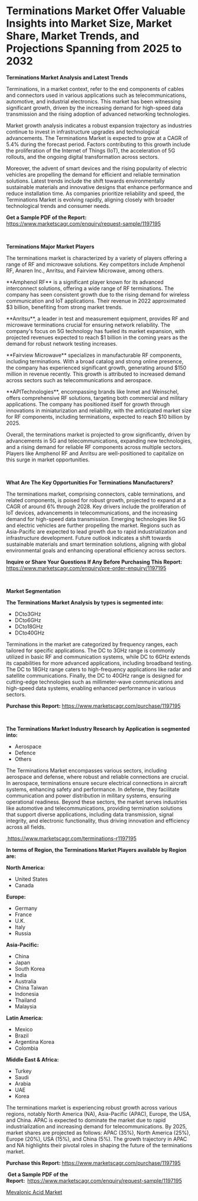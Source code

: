 <p><h1>Terminations Market Offer Valuable Insights into Market Size, Market Share, Market Trends, and Projections Spanning from 2025 to 2032</h1></p><p><strong>Terminations Market Analysis and Latest Trends</strong></p>
<p><p>Terminations, in a market context, refer to the end components of cables and connectors used in various applications such as telecommunications, automotive, and industrial electronics. This market has been witnessing significant growth, driven by the increasing demand for high-speed data transmission and the rising adoption of advanced networking technologies.</p><p>Market growth analysis indicates a robust expansion trajectory as industries continue to invest in infrastructure upgrades and technological advancements. The Terminations Market is expected to grow at a CAGR of 5.4% during the forecast period. Factors contributing to this growth include the proliferation of the Internet of Things (IoT), the acceleration of 5G rollouts, and the ongoing digital transformation across sectors. </p><p>Moreover, the advent of smart devices and the rising popularity of electric vehicles are propelling the demand for efficient and reliable termination solutions. Latest trends include the shift towards environmentally sustainable materials and innovative designs that enhance performance and reduce installation time. As companies prioritize reliability and speed, the Terminations Market is evolving rapidly, aligning closely with broader technological trends and consumer needs.</p></p>
<p><strong>Get a Sample PDF of the Report:&nbsp;</strong> <a href="https://www.marketscagr.com/enquiry/request-sample/1197195?utm_campaign=3001&utm_medium=2&utm_source=Github&utm_content=ia&utm_term=31032025&utm_id=terminations">https://www.marketscagr.com/enquiry/request-sample/1197195</a></p>
<p>&nbsp;</p>
<p><strong>Terminations Major Market Players</strong></p>
<p><p>The terminations market is characterized by a variety of players offering a range of RF and microwave solutions. Key competitors include Amphenol RF, Anaren Inc., Anritsu, and Fairview Microwave, among others.</p><p>**Amphenol RF** is a significant player known for its advanced interconnect solutions, offering a wide range of RF terminations. The company has seen consistent growth due to the rising demand for wireless communication and IoT applications. Their revenue in 2022 approximated $3 billion, benefiting from strong market trends.</p><p>**Anritsu**, a leader in test and measurement equipment, provides RF and microwave terminations crucial for ensuring network reliability. The company's focus on 5G technology has fueled its market expansion, with projected revenues expected to reach $1 billion in the coming years as the demand for robust network testing increases.</p><p>**Fairview Microwave** specializes in manufacturable RF components, including terminations. With a broad catalog and strong online presence, the company has experienced significant growth, generating around $150 million in revenue recently. This growth is attributed to increased demand across sectors such as telecommunications and aerospace.</p><p>**APITechnologies**, encompassing brands like Inmet and Weinschel, offers comprehensive RF solutions, targeting both commercial and military applications. The company has positioned itself for growth through innovations in miniaturization and reliability, with the anticipated market size for RF components, including terminations, expected to reach $10 billion by 2025.</p><p>Overall, the terminations market is projected to grow significantly, driven by advancements in 5G and telecommunications, expanding new technologies, and a rising demand for reliable RF components across multiple sectors. Players like Amphenol RF and Anritsu are well-positioned to capitalize on this surge in market opportunities.</p></p>
<p>&nbsp;</p>
<p><strong>What Are The Key Opportunities For Terminations Manufacturers?</strong></p>
<p><p>The terminations market, comprising connectors, cable terminations, and related components, is poised for robust growth, projected to expand at a CAGR of around 6% through 2028. Key drivers include the proliferation of IoT devices, advancements in telecommunications, and the increasing demand for high-speed data transmission. Emerging technologies like 5G and electric vehicles are further propelling the market. Regions such as Asia-Pacific are expected to lead growth due to rapid industrialization and infrastructure development. Future outlook indicates a shift towards sustainable materials and smart termination solutions, aligning with global environmental goals and enhancing operational efficiency across sectors.</p></p>
<p><strong>Inquire or Share Your Questions If Any Before Purchasing This Report:</strong> <a href="https://www.marketscagr.com/enquiry/pre-order-enquiry/1197195?utm_campaign=3001&utm_medium=2&utm_source=Github&utm_content=ia&utm_term=31032025&utm_id=terminations">https://www.marketscagr.com/enquiry/pre-order-enquiry/1197195</a></p>
<p>&nbsp;</p>
<p><strong>Market Segmentation</strong></p>
<p><strong>The Terminations Market Analysis by types is segmented into:</strong></p>
<p><ul><li>DCto3GHz</li><li>DCto6GHz</li><li>DCto18GHz</li><li>DCto40GHz</li></ul></p>
<p><p>Terminations in the market are categorized by frequency ranges, each tailored for specific applications. The DC to 3GHz range is commonly utilized in basic RF and communication systems, while DC to 6GHz extends its capabilities for more advanced applications, including broadband testing. The DC to 18GHz range caters to high-frequency applications like radar and satellite communications. Finally, the DC to 40GHz range is designed for cutting-edge technologies such as millimeter-wave communications and high-speed data systems, enabling enhanced performance in various sectors.</p></p>
<p><strong>Purchase this Report:&nbsp;</strong><a href="https://www.marketscagr.com/purchase/1197195?utm_campaign=3001&utm_medium=2&utm_source=Github&utm_content=ia&utm_term=31032025&utm_id=terminations">https://www.marketscagr.com/purchase/1197195</a></p>
<p>&nbsp;</p>
<p><strong>The Terminations Market Industry Research by Application is segmented into:</strong></p>
<p><ul><li>Aerospace</li><li>Defence</li><li>Others</li></ul></p>
<p><p>The Terminations Market encompasses various sectors, including aerospace and defense, where robust and reliable connections are crucial. In aerospace, terminations ensure secure electrical connections in aircraft systems, enhancing safety and performance. In defense, they facilitate communication and power distribution in military systems, ensuring operational readiness. Beyond these sectors, the market serves industries like automotive and telecommunications, providing termination solutions that support diverse applications, including data transmission, signal integrity, and electronic functionality, thus driving innovation and efficiency across all fields.</p></p>
<p><a href="https://www.marketscagr.com/terminations-r1197195?utm_campaign=3001&utm_medium=2&utm_source=Github&utm_content=ia&utm_term=31032025&utm_id=terminations">&nbsp;https://www.marketscagr.com/terminations-r1197195</a></p>
<p><strong>In terms of Region, the Terminations Market Players available by Region are:</strong></p>
<p>
    <p> <strong> North America: </strong>
        <ul>
            <li>United States</li>
            <li>Canada</li>
        </ul>
        </p> 
    <p> <strong> Europe: </strong>
        <ul>
            <li>Germany</li>
            <li>France</li>
            <li>U.K.</li>
            <li>Italy</li>
            <li>Russia</li>
        </ul>
        </p> 
    <p> <strong> Asia-Pacific: </strong>
        <ul>
            <li>China</li>
            <li>Japan</li>
            <li>South Korea</li>
            <li>India</li>
            <li>Australia</li>
            <li>China Taiwan</li>
            <li>Indonesia</li>
            <li>Thailand</li>
            <li>Malaysia</li>
        </ul>
        </p> 
    <p> <strong> Latin America: </strong>
        <ul>
            <li>Mexico</li>
            <li>Brazil</li>
            <li>Argentina Korea</li>
            <li>Colombia</li>
        </ul>
        </p> 
    <p> <strong> Middle East & Africa: </strong>
        <ul>
            <li>Turkey</li>
            <li>Saudi</li>
            <li>Arabia</li>
            <li>UAE</li>
            <li>Korea</li>
        </ul>
    </p>
    </p>
<p><p>The terminations market is experiencing robust growth across various regions, notably North America (NA), Asia-Pacific (APAC), Europe, the USA, and China. APAC is expected to dominate the market due to rapid industrialization and increasing demand for telecommunications. By 2025, market shares are projected as follows: APAC (35%), North America (25%), Europe (20%), USA (15%), and China (5%). The growth trajectory in APAC and NA highlights their pivotal roles in shaping the future of the terminations market.</p></p>
<p><strong>Purchase this Report: </strong><a href="https://www.marketscagr.com/purchase/1197195?utm_campaign=3001&utm_medium=2&utm_source=Github&utm_content=ia&utm_term=31032025&utm_id=terminations">https://www.marketscagr.com/purchase/1197195</a></p>
<p>&nbsp;<strong>Get a Sample PDF of the Report:&nbsp;&nbsp;</strong><a href="https://www.marketscagr.com/enquiry/request-sample/1197195?utm_campaign=3001&utm_medium=2&utm_source=Github&utm_content=ia&utm_term=31032025&utm_id=terminations">https://www.marketscagr.com/enquiry/request-sample/1197195</a></p>
<p><strong></strong></p>
<p><p><a href="https://github.com/tszkintruca/Market-Research-Report-List-1/blob/main/mevalonic-acid-market.md?utm_campaign=3001&utm_medium=2&utm_source=Github&utm_content=ia&utm_term=31032025&utm_id=terminations">Mevalonic Acid Market</a></p></p>